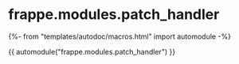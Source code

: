 # frappe.modules.patch_handler

{%- from "templates/autodoc/macros.html" import automodule -%}

{{ automodule("frappe.modules.patch_handler") }}